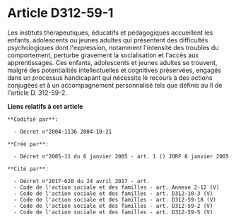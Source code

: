 # Article D312-59-1

Les instituts thérapeutiques, éducatifs et pédagogiques accueillent les enfants, adolescents ou jeunes adultes qui présentent
des difficultés psychologiques dont l'expression, notamment l'intensité des troubles du comportement, perturbe gravement la
socialisation et l'accès aux apprentissages. Ces enfants, adolescents et jeunes adultes se trouvent, malgré des potentialités
intellectuelles et cognitives préservées, engagés dans un processus handicapant qui nécessite le recours à des actions
conjugées et à un accompagnement personnalisé tels que définis au II de l'article D. 312-59-2.

**Liens relatifs à cet article**

	**Codifié par**:

	  - Décret n°2004-1136 2004-10-21

	**Créé par**:

	  - Décret n°2005-11 du 6 janvier 2005 - art. 1 () JORF 8 janvier 2005

	**Cité par**:

	  - Décret n°2017-620 du 24 avril 2017 - art.
	  - Code de l'action sociale et des familles - art. Annexe 2-12 (V)
	  - Code de l'action sociale et des familles - art. D312-10-3 (V)
	  - Code de l'action sociale et des familles - art. D312-59-18 (V)
	  - Code de l'action sociale et des familles - art. D312-59-2 (V)
	  - Code de l'action sociale et des familles - art. D312-59-5 (V)
